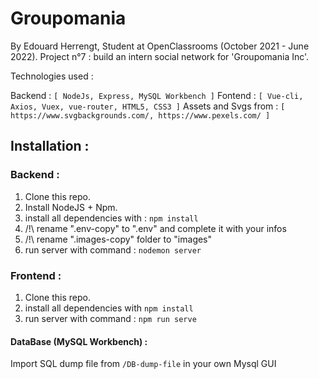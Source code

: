 # Groupomania

By Edouard Herrengt, Student at OpenClassrooms (October 2021 - June 2022).
Project n°7 : build an intern social network for 'Groupomania Inc'.

Technologies used :

Backend : `[ NodeJs, Express, MySQL Workbench ]`
Fontend : `[ Vue-cli, Axios, Vuex, vue-router, HTML5, CSS3 ]`
Assets and Svgs from : `[ https://www.svgbackgrounds.com/, https://www.pexels.com/ ]`

## Installation :

### Backend : 
1. Clone this repo.
2. Install NodeJS + Npm.
3. install all dependencies with : `npm install` 
5. /!\ rename ".env-copy" to ".env" and complete it with your infos
6. /!\ rename ".images-copy" folder to "images"
7. run server with command : `nodemon server`

### Frontend : 
1. Clone this repo.
2. install all dependencies with `npm install`
3. run server with command : `npm run serve`

#### DataBase (MySQL Workbench) :
Import SQL dump file from `/DB-dump-file` in your own Mysql GUI
 


